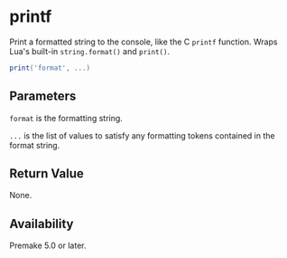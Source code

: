 # printf

Print a formatted string to the console, like the C `printf` function. Wraps Lua's built-in `string.format()` and `print()`.

```lua
print('format', ...)
```

## Parameters

`format` is the formatting string.

`...` is the list of values to satisfy any formatting tokens contained in the format string.

## Return Value

None.

## Availability

Premake 5.0 or later.
